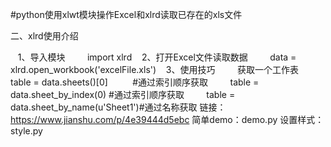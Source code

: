 #python使用xlwt模块操作Excel和xlrd读取已存在的xls文件

二、xlrd使用介绍

   1、导入模块
        import xlrd 
   2、打开Excel文件读取数据
        data = xlrd.open_workbook('excelFile.xls')
   3、使用技巧
        获取一个工作表
        table = data.sheets()[0]          #通过索引顺序获取
        table = data.sheet_by_index(0) #通过索引顺序获取
        table = data.sheet_by_name(u'Sheet1')#通过名称获取
链接：https://www.jianshu.com/p/4e39444d5ebc
简单demo：demo.py
设置样式：style.py


